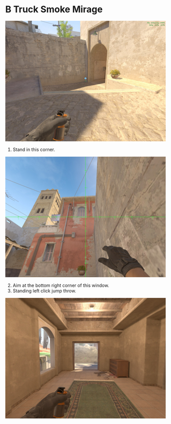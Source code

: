 # B Truck Smoke Mirage

![Spot](./pos.jpg)

1. Stand in this corner.

![Aim](./aim.jpg)

2. Aim at the bottom right corner of this window.
3. Standing left click jump throw.

![Result](./res.jpg)